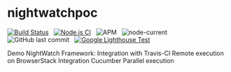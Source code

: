 # nightwatchpoc

[![Build Status](https://travis-ci.org/akmish/nightwatchpoc.svg?branch=main)](https://travis-ci.org/akmish/nightwatchpoc) &nbsp; [![Node.js CI](https://github.com/akmish/nightwatchpoc/actions/workflows/build-scheduler.js.yml/badge.svg)](https://github.com/akmish/nightwatchpoc/actions/workflows/build-scheduler.js.yml) &nbsp; ![APM](https://img.shields.io/apm/l/vim-mode) &nbsp; ![node-current](https://img.shields.io/node/v/nightwatch) &nbsp; ![GitHub last commit](https://img.shields.io/github/last-commit/akmish/nightwatchpoc) &nbsp; [![Google Lighthouse Test](https://github.com/akmish/nightwatchpoc/actions/workflows/lighthouse-ci-test-scheduler.yml/badge.svg)](https://github.com/akmish/nightwatchpoc/actions/workflows/lighthouse-ci-test-scheduler.yml)

Demo NightWatch Framework:
  Integration with Travis-CI
  Remote execution on BrowserStack
  Integration Cucumber
  Parallel execution
